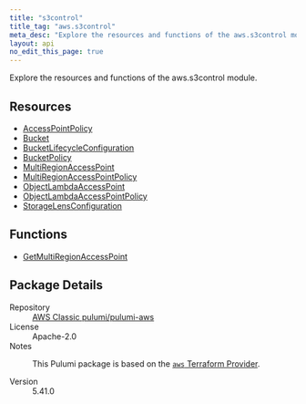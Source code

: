 ```yaml
---
title: "s3control"
title_tag: "aws.s3control"
meta_desc: "Explore the resources and functions of the aws.s3control module."
layout: api
no_edit_this_page: true
---
```


<!-- WARNING: this file was generated by Pulumi Docs Generator. -->
<!-- Do not edit by hand unless you're certain you know what you are doing! -->

Explore the resources and functions of the aws.s3control module.

<h2 id="resources">Resources</h2>
<ul class="api">
    <li><a href="accesspointpolicy/" title="AccessPointPolicy"><span class="api-symbol api-symbol--resource"></span>AccessPointPolicy</a></li>
    <li><a href="bucket/" title="Bucket"><span class="api-symbol api-symbol--resource"></span>Bucket</a></li>
    <li><a href="bucketlifecycleconfiguration/" title="BucketLifecycleConfiguration"><span class="api-symbol api-symbol--resource"></span>BucketLifecycleConfiguration</a></li>
    <li><a href="bucketpolicy/" title="BucketPolicy"><span class="api-symbol api-symbol--resource"></span>BucketPolicy</a></li>
    <li><a href="multiregionaccesspoint/" title="MultiRegionAccessPoint"><span class="api-symbol api-symbol--resource"></span>MultiRegionAccessPoint</a></li>
    <li><a href="multiregionaccesspointpolicy/" title="MultiRegionAccessPointPolicy"><span class="api-symbol api-symbol--resource"></span>MultiRegionAccessPointPolicy</a></li>
    <li><a href="objectlambdaaccesspoint/" title="ObjectLambdaAccessPoint"><span class="api-symbol api-symbol--resource"></span>ObjectLambdaAccessPoint</a></li>
    <li><a href="objectlambdaaccesspointpolicy/" title="ObjectLambdaAccessPointPolicy"><span class="api-symbol api-symbol--resource"></span>ObjectLambdaAccessPointPolicy</a></li>
    <li><a href="storagelensconfiguration/" title="StorageLensConfiguration"><span class="api-symbol api-symbol--resource"></span>StorageLensConfiguration</a></li>
</ul>

<h2 id="functions">Functions</h2>
<ul class="api">
    <li><a href="getmultiregionaccesspoint/" title="GetMultiRegionAccessPoint"><span class="api-symbol api-symbol--function"></span>GetMultiRegionAccessPoint</a></li>
</ul>

<h2 id="package-details">Package Details</h2>
<dl class="package-details">
	<dt>Repository</dt>
	<dd><a href="https://github.com/pulumi/pulumi-aws">AWS Classic pulumi/pulumi-aws</a></dd>
	<dt>License</dt>
	<dd>Apache-2.0</dd>
	<dt>Notes</dt>
	<dd><p>This Pulumi package is based on the <a href="https://github.com/hashicorp/terraform-provider-aws"><code>aws</code> Terraform Provider</a>.</p>
</dd>
	<dt>Version</dt>
	<dd>5.41.0</dd>
</dl>

